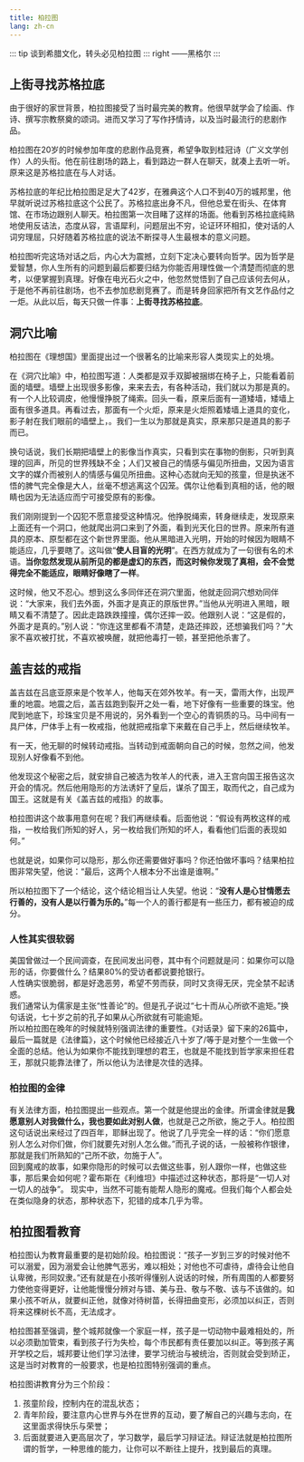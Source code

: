 ```yaml
---
title: 柏拉图
lang: zh-cn
---
```


::: tip
谈到希腊文化，转头必见柏拉图
::: right
——黑格尔
:::

## 上街寻找苏格拉底

由于很好的家世背景，柏拉图接受了当时最完美的教育。他很早就学会了绘画、作诗、撰写宗教祭奠的颂词。进而又学习了写作抒情诗，以及当时最流行的悲剧作品。  

柏拉图在20岁的时候参加年度的悲剧作品竞赛，希望争取到桂冠诗（广义文学创作）人的头衔。他在前往剧场的路上，看到路边一群人在聊天，就凑上去听一听。原来这是苏格拉底在与人对话。  

苏格拉底的年纪比柏拉图足足大了42岁，在雅典这个人口不到40万的城邦里，他早就听说过苏格拉底这个公民了。苏格拉底出身不凡，但他总爱在街头、在体育馆、在市场边跟别人聊天。柏拉图第一次目睹了这样的场面。他看到苏格拉底纯熟地使用反诘法，态度从容，言语犀利，问题层出不穷，论证环环相扣，使对话的人词穷理屈，只好随着苏格拉底的说法不断探寻人生最根本的意义问题。  

柏拉图听完这场对话之后，内心大为震撼，立刻下定决心要转向哲学。因为哲学是爱智慧，你人生所有的问题到最后都要归结为你能否用理性做一个清楚而彻底的思考，以便掌握到真理。好像在电光石火之中，他忽然觉悟到了自己应该何去何从，于是他不再前往剧场，也不去参加悲剧竞赛了。而是转身回家把所有文艺作品付之一炬。从此以后，每天只做一件事：**上街寻找苏格拉底**。

## 洞穴比喻

柏拉图在《理想国》里面提出过一个很著名的比喻来形容人类现实上的处境。  

在《洞穴比喻》中，柏拉图写道：人类都是双手双脚被捆绑在椅子上，只能看着前面的墙壁。墙壁上出现很多影像，来来去去，有各种活动，我们就以为那是真的。有一个人比较调皮，他慢慢挣脱了绳索。回头一看，原来后面有一道矮墙，矮墙上面有很多道具。再看过去，那面有一个火炬，原来是火炬照着矮墙上道具的变化，影子射在我们眼前的墙壁上，。我们一生以为那就是真实，原来那只是道具的影子而已。

换句话说，我们长期把墙壁上的影像当作真实，只看到实在事物的倒影，只听到真理的回声，所见的世界残缺不全；人们又被自己的情感与偏见所扭曲，又因为语言文字的媒介而被别人的情感与偏见所扭曲。这种心态就向无知的孩童，但是执迷不悟的脾气完全像是大人，丝毫不想逃离这个囚笼。偶尔让他看到真相的话，他的眼睛也因为无法适应而宁可接受原有的影像。  

我们刚刚提到一个囚犯不愿意接受这种情况。他挣脱绳索，转身继续走，发现原来上面还有一个洞口，他就爬出洞口来到了外面，看到光天化日的世界。原来所有道具的原本、原型都在这个新世界里面。他从黑暗进入光明，开始的时候因为眼睛不能适应，几乎要瞎了。这叫做“**使人目盲的光明**”。在西方就成为了一句很有名的术语。**当你忽然发现从前所见的都是虚幻的东西，而这时候你发现了真相，会不会觉得完全不能适应，眼睛好像瞎了一样**。  

这时候，他又不忍心。想到这么多同伴还在洞穴里面，他就走回洞穴想劝同伴说：“大家来，我们去外面，外面才是真正的原版世界。”当他从光明进入黑暗，眼睛又看不清楚了。因此走路跌跌撞撞，偶尔还摔一跤。他跟别人说：“这是假的，外面才是真的。”别人说：“你连这里都看不清楚，走路还摔跤，还想骗我们吗？”大家不喜欢被打扰，不喜欢被唤醒，就把他毒打一顿，甚至把他杀害了。

## 盖吉兹的戒指

盖吉兹在吕底亚原来是个牧羊人，他每天在郊外牧羊。有一天，雷雨大作，出现严重的地震。地震之后，盖吉兹跑到裂开之处一看，地下好像有一些重要的珠宝。他爬到地底下，珍珠宝贝是不用说的，另外看到一个空心的青铜质的马。马中间有一具尸体，尸体手上有一枚戒指，他就把戒指拿下来戴在自己手上，然后继续牧羊。  

有一天，他无聊的时候转动戒指。当转动到戒面朝向自己的时候，忽然之间，他发现别人好像看不到他。  

他发现这个秘密之后，就安排自己被选为牧羊人的代表，进入王宫向国王报告这次开会的情况。然后他用隐形的方法诱奸了皇后，谋杀了国王，取而代之，自己成为国王。这就是有关《盖吉兹的戒指》的故事。  

柏拉图讲这个故事用意何在呢？我们再继续看。后面他说：“假设有两枚这样的戒指，一枚给我们所知的好人，另一枚给我们所知的坏人，看看他们后面的表现如何。”  

也就是说，如果你可以隐形，那么你还需要做好事吗？你还怕做坏事吗？结果柏拉图非常失望，他说：“最后，这两个人根本分不出谁是谁啊。”  

所以柏拉图下了一个结论，这个结论相当让人失望。他说：“**没有人是心甘情愿去行善的，没有人是以行善为乐的。**”每一个人的善行都是有一些压力，都有被迫的成分。

### 人性其实很软弱

美国曾做过一个民间调查，在民间发出问卷，其中有个问题就是问：如果你可以隐形的话，你要做什么？结果80%的受访者都说要抢银行。  
人性确实很脆弱，都是好逸恶劳，希望不劳而获，同时又贪得无厌，完全禁不起诱惑。  
我们通常认为儒家是主张“性善论”的。但是孔子说过“七十而从心所欲不逾矩。”换句话说，七十岁之前的孔子如果从心所欲就有可能逾矩。  
所以柏拉图在晚年的时候就特别强调法律的重要性。《对话录》留下来的26篇中，最后一篇就是《法律篇》，这个时候他已经接近八十岁了/等于是对整个一生做一个全面的总结。他认为如果你不能找到理想的君王，也就是不能找到哲学家来担任君王，那就只能靠法律了，所以他认为法律是次佳的选择。

### 柏拉图的金律

有关法律方面，柏拉图提出一些观点。第一个就是他提出的金律。所谓金律就是**我愿意别人对我做什么，我也要如此对别人做**，也就是己之所欲，施之于人。柏拉图这句话说出来经过了四百年，耶稣出现了。他说了几乎完全一样的话：“你们愿意别人怎么对你们做，你们就要先对别人怎么做。”而孔子说的话，一般被称作银律，那就是我们所熟知的“己所不欲，勿施于人”。  
回到魔戒的故事，如果你隐形的时候可以去做这些事，别人跟你一样，也做这些事，那后果会如何呢？霍布斯在《利维坦》中描述过这种状态，那将是“一切人对一切人的战争”。
现实中，当然不可能有能帮人隐形的魔戒。但我们每个人都会处在类似隐身的状态，那种状态下，犯错的成本几乎为零。


## 柏拉图看教育

柏拉图认为教育最重要的是初始阶段。柏拉图说：“孩子一岁到三岁的时候对他不可以溺爱，因为溺爱会让他脾气恶劣，难以相处；对他也不可虐待，虐待会让他自认卑微，形同奴隶。”还有就是在小孩听得懂别人说话的时候，所有周围的人都要努力使他变得更好，让他能慢慢分辨对与错、美与丑、敬与不敬、该与不该做的。如果小孩不听从，就要纠正他，就像对待树苗，长得扭曲变形，必须加以纠正，否则将来这棵树长不高，无法成才。  

柏拉图甚至强调，整个城邦就像一个家庭一样，孩子是一切动物中最难相处的，所以必须勤加管束，看到孩子行为失检，每个市民都有责任要加以纠正。等到孩子离开学校之后，城邦要让他们学习法律，要学习统治与被统治，否则就会受到矫正，这是当时对教育的一般要求，也是柏拉图特别强调的重点。  

柏拉图讲教育分为三个阶段：
1. 孩童阶段，控制内在的混乱状态；
2. 青年阶段，要注意内心世界与外在世界的互动，要了解自己的兴趣与志向，在这里面求得快乐与荣誉；
3. 后面就要进入更高层次了，学习数学，最后学习辩证法。辩证法就是柏拉图所谓的哲学，一种思维的能力，让你可以不断往上提升，找到最后的真理。
